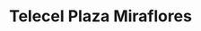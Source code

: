 ---
title: "Telecel Plaza Miraflores"
url: /tegucigalpa/telecel-plaza-miraflores/
shop: Allgemein
---